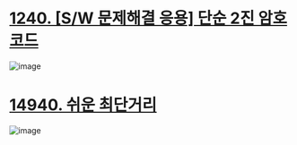 # [1240. [S/W 문제해결 응용] 단순 2진 암호코드](https://swexpertacademy.com/main/code/problem/problemDetail.do?contestProbId=AV15FZuqAL4CFAYD)

![image](https://github.com/user-attachments/assets/c57a82d6-85a9-425a-8b20-648bfab76c10)

# [14940. 쉬운 최단거리](https://www.acmicpc.net/problem/14940)

![image](https://github.com/user-attachments/assets/473d39d4-a834-4818-bdfb-cb4ec0434abc)
